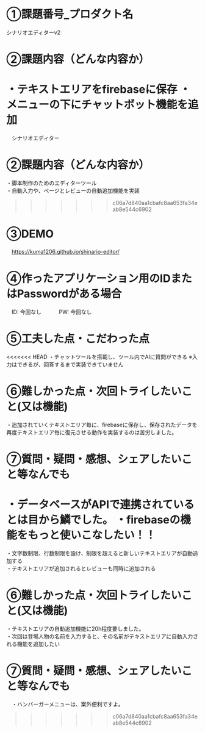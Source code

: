 # ①課題番号_プロダクト名
シナリオエディターv2

# ②課題内容（どんな内容か）
・テキストエリアをfirebaseに保存
・メニューの下にチャットボット機能を追加
=======
　シナリオエディター

# ②課題内容（どんな内容か）
・脚本制作のためのエディターツール  
・自動入力や、ページとレビューの自動追加機能を実装
>>>>>>> c06a7d840aa1cbafc8aa653fa34eab8e544c6902

# ③DEMO
　https://kuma1206.github.io/shinario-editor/

# ④作ったアプリケーション用のIDまたはPasswordがある場合
　ID: 今回なし　　
　PW: 今回なし

# ⑤工夫した点・こだわった点
<<<<<<< HEAD
・チャットツールを搭載し、ツール内でAIに質問ができる
※入力はできるが、回答するまで実装できていません

# ⑥難しかった点・次回トライしたいこと(又は機能)
・追加されていくテキストエリア毎に、firebaseに保存し、保存されたデータを再度テキストエリア毎に復元させる動作を実装するのは苦労しました。

# ⑦質問・疑問・感想、シェアしたいこと等なんでも
・データベースがAPIで連携されているとは目から鱗でした。
・firebaseの機能をもっと使いこなしたい！！
=======
・文字数制限、行数制限を設け、制限を超えると新しいテキストエリアが自動追加する  
・テキストエリアが追加されるとレビューも同時に追加される

# ⑥難しかった点・次回トライしたいこと(又は機能)
・テキストエリアの自動追加機能に20h程度要しました。  
・次回は登場人物の名前を入力すると、その名前がテキストエリアに自動入力される機能を追加したい

# ⑦質問・疑問・感想、シェアしたいこと等なんでも
　・ハンバーガーメニューは、案外便利ですよ。
>>>>>>> c06a7d840aa1cbafc8aa653fa34eab8e544c6902
